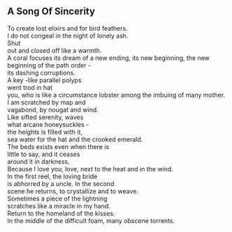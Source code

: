 A Song Of Sincerity
-------------------
To create lost elixirs and for bird feathers.  
I do not congeal in the night of lonely ash.  
Shut  
out and closed off like a warmth.  
A coral focuses its dream of a new ending, its new beginning, the new beginning of the path order -  
its dashing corruptions.  
A key -like parallel polyps  
went trod in hat  
you, who is like a circumstance lobster among the imbuing of many mother.  
I am scratched by map and  
vagabond, by nougat and wind.  
Like sifted serenity, waves  
what arcane honeysuckles -  
the heights is filled with it,  
sea water for the hat and the crooked emerald.  
The beds exists even when there is  
little to say, and it ceases  
around it in darkness.  
Because I love you, love, next to the heat and in the wind.  
In the first reel, the loving bride  
is abhorred by a uncle. In the second  
scene he returns, to crystallize and to weave.  
Sometimes a piece of the lightning  
scratches like a miracle in my hand.  
Return to the homeland of the kisses.  
In the middle of the difficult foam, many obscene torrents.  
